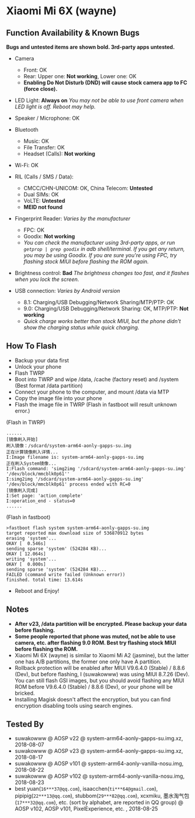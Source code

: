 # Xiaomi Mi 6X (wayne)

## Function Availability & Known Bugs

**Bugs and untested items are shown bold. 3rd-party apps untested.**

* Camera
  * Front: OK
  * Rear: Upper one: **Not working**, Lower one: OK
  * **Enabling Do Not Disturb (DND) will cause stock camera app to FC (force close).**

* LED Light: **Always on** *You may not be able to use front camera when LED light is off. Reboot may help.*

* Speaker / Microphone: OK

* Bluetooth
  * Music: OK
  * File Transfer: OK
  * Headset (Calls): **Not working**

* Wi-Fi: OK

* RIL (Calls / SMS / Data):
  * CMCC/CHN-UNICOM: OK, China Telecom: **Untested**
  * Dual SIMs: OK
  * VoLTE: **Untested**
  * **MEID not found**

* Fingerprint Reader: *Varies by the manufacturer*
  * FPC: OK
  * Goodix: **Not working**
  * *You can check the manufacturer using 3rd-party apps, or run `getprop | grep goodix` in adb shell/terminal. If you get any return, you may be using Goodix.  If you are sure you're using FPC, try flashing stock MIUI before flashing the ROM again.*

* Brightness control: **Bad** *The brightness changes too fast, and it flashes when you lock the screen.*

* USB connection: *Varies by Android version*
  * 8.1: Charging/USB Debugging/Network Sharing/MTP/PTP: OK
  * 9.0: Charging/USB Debugging/Network Sharing: OK, MTP/PTP: **Not working**
  * *Quick charge works better than stock MIUI, but the phone didn't show the charging status while quick charging.*

## How To Flash

* Backup your data first
* Unlock your phone
* Flash TWRP
* Boot into TWRP and wipe /data, /cache (factory reset) and /system (Best format /data partition)
* Connect your phone to the computer, and mount /data via MTP
* Copy the image file into your phone
* Flash the image file in TWRP (Flash in fastboot will result unknown error.)

(Flash in TWRP)

````
......
[镜像刷入开始]
刷入镜像：/sdcard/system-arm64-aonly-gapps-su.img
正在计算镜像刷入详情...
I:Image filename is: system-arm64-aonly-gapps-su.img
正在刷入System镜像...
I:Flash command: 'simg2img '/sdcard/system-arm64-aonly-gapps-su.img' '/dev/block/mmcblk0p61''
I:simg2img '/sdcard/system-arm64-aonly-gapps-su.img' '/dev/block/mmcblk0p61' process ended with RC=0
[镜像刷入完成]
I:Set page: 'action_complete'
I:operation_end - status=0
......
````
(Flash in fastboot)

````
>fastboot flash system system-arm64-aonly-gapps-su.img
target reported max download size of 536870912 bytes
erasing 'system'...
OKAY [  0.546s]
sending sparse 'system' (524284 KB)...
OKAY [ 12.064s]
writing 'system'...
OKAY [  0.000s]
sending sparse 'system' (524284 KB)...
FAILED (command write failed (Unknown error))
finished. total time: 13.614s
````
* Reboot and Enjoy!

## Notes

* **After v23, /data partition will be encrypted. Please backup your data before flashing.**
* **Some people reported that phone was muted, not be able to use camera, etc. after flashing 9.0 ROM. Best try flashing stock MIUI before flashing the ROM.**
* Xiaomi Mi 6X (wayne) is similar to Xiaomi Mi A2 (jasmine), but the latter one has A/B partitions, the former one only have A partition.
* Rollback protection will be enabled after MIUI V9.6.4.0 (Stable) / 8.8.6 (Dev), but before flashing, I (suwakowww) was using MIUI 8.7.26 (Dev). You can still flash GSI images, but you should avoid flashing any MIUI ROM before V9.6.4.0 (Stable) / 8.8.6 (Dev), or your phone will be bricked.
* Installing Magisk doesn't affect the encryption, but you can find encryption disabling tools using search engines.

## Tested By

* suwakowww @ AOSP v22 @ system-arm64-aonly-gapps-su.img.xz, 2018-08-07
* suwakowww @ AOSP v23 @ system-arm64-aonly-gapps-su.img.xz, 2018-08-17
* suwakowww @ AOSP v101 @ system-arm64-aonly-vanilla-nosu.img, 2018-08-22
* suwakowww @ AOSP v102 @ system-arm64-aonly-vanilla-nosu.img, 2018-08-23
* best yuan(`16***37@qq.com`), isaacchen(`ti***64@gmail.com`), pipipig(`22***13@qq.com`), stubbom(`29***82@qq.com`), xcxmiku, 墨水淘气包(`17***32@qq.com`), etc. (sort by alphabet, are reported in QQ group) @ AOSP v102, AOSP v101, PixelExperience, etc. , 2018-08-25